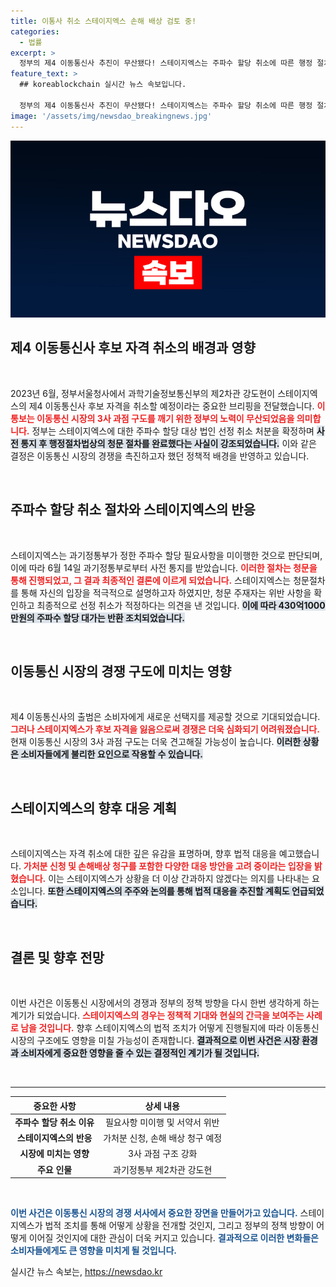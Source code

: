 ```yaml
---
title: 이통사 취소 스테이지엑스 손해 배상 검토 중!
categories:
  - 법률
excerpt: >
  정부의 제4 이동통신사 추진이 무산됐다! 스테이지엑스는 주파수 할당 취소에 따른 행정 절차를 받아들이고, 법적 대응을 예고했다. 그 배경과 향후 전망을 짚어본다.
feature_text: >
  ## koreablockchain 실시간 뉴스 속보입니다.

  정부의 제4 이동통신사 추진이 무산됐다! 스테이지엑스는 주파수 할당 취소에 따른 행정 절차를 받아들이고, 법적 대응을 예고했다. 그 배경과 향후 전망을 짚어본다.
image: '/assets/img/newsdao_breakingnews.jpg'
---
```


<p><img src="/assets/img/newsdao_breakingnews.jpg" alt="koreablockchain 속보" /></p>

<h2 data-ke-size="size26">제4 이동통신사 후보 자격 취소의 배경과 영향</h2>

<p data-ke-size="size16">&nbsp;</p>

<p data-ke-size="size16">2023년 6월, 정부서울청사에서 과학기술정보통신부의 제2차관 강도현이 스테이지엑스의 제4 이동통신사 후보 자격을 취소할 예정이라는 중요한 브리핑을 전달했습니다. <b><span style="color: #ee2323;">이 통보는 이동통신 시장의 3사 과점 구도를 깨기 위한 정부의 노력이 무산되었음을 의미합니다.</span></b> 정부는 스테이지엑스에 대한 주파수 할당 대상 법인 선정 취소 처분을 확정하며 <b><span style="background-color: #21538527;">사전 통지 후 행정절차법상의 청문 절차를 완료했다는 사실이 강조되었습니다.</span></b> 이와 같은 결정은 이동통신 시장의 경쟁을 촉진하고자 했던 정책적 배경을 반영하고 있습니다.</p>

<p data-ke-size="size16">&nbsp;</p>

<h2 data-ke-size="size26">주파수 할당 취소 절차와 스테이지엑스의 반응</h2>

<p data-ke-size="size16">&nbsp;</p>

<p data-ke-size="size16">스테이지엑스는 과기정통부가 정한 주파수 할당 필요사항을 미이행한 것으로 판단되며, 이에 따라 6월 14일 과기정통부로부터 사전 통지를 받았습니다. <b><span style="color: #ee2323;">이러한 절차는 청문을 통해 진행되었고, 그 결과 최종적인 결론에 이르게 되었습니다.</span></b> 스테이지엑스는 청문절차를 통해 자신의 입장을 적극적으로 설명하고자 하였지만, 청문 주재자는 위반 사항을 확인하고 최종적으로 선정 취소가 적정하다는 의견을 낸 것입니다. <b><span style="background-color: #21538527;">이에 따라 430억1000만원의 주파수 할당 대가는 반환 조치되었습니다.</span></b></p>

<p data-ke-size="size16">&nbsp;</p>

<h2 data-ke-size="size26">이동통신 시장의 경쟁 구도에 미치는 영향</h2>

<p data-ke-size="size16">&nbsp;</p>

<p data-ke-size="size16">제4 이동통신사의 출범은 소비자에게 새로운 선택지를 제공할 것으로 기대되었습니다. <b><span style="color: #ee2323;">그러나 스테이지엑스가 후보 자격을 잃음으로써 경쟁은 더욱 심화되기 어려워졌습니다.</span></b> 현재 이동통신 시장의 3사 과점 구도는 더욱 견고해질 가능성이 높습니다. <b><span style="background-color: #21538527;">이러한 상황은 소비자들에게 불리한 요인으로 작용할 수 있습니다.</span></b></p>

<p data-ke-size="size16">&nbsp;</p>

<h2 data-ke-size="size26">스테이지엑스의 향후 대응 계획</h2>

<p data-ke-size="size16">&nbsp;</p>

<p data-ke-size="size16">스테이지엑스는 자격 취소에 대한 깊은 유감을 표명하며, 향후 법적 대응을 예고했습니다. <b><span style="color: #ee2323;">가처분 신청 및 손해배상 청구를 포함한 다양한 대응 방안을 고려 중이라는 입장을 밝혔습니다.</span></b> 이는 스테이지엑스가 상황을 더 이상 간과하지 않겠다는 의지를 나타내는 요소입니다. <b><span style="background-color: #21538527;">또한 스테이지엑스의 주주와 논의를 통해 법적 대응을 추진할 계획도 언급되었습니다.</span></b></p>

<p data-ke-size="size16">&nbsp;</p>

<h2 data-ke-size="size26">결론 및 향후 전망</h2>

<p data-ke-size="size16">&nbsp;</p>

<p data-ke-size="size16">이번 사건은 이동통신 시장에서의 경쟁과 정부의 정책 방향을 다시 한번 생각하게 하는 계기가 되었습니다. <b><span style="color: #ee2323;">스테이지엑스의 경우는 정책적 기대와 현실의 간극을 보여주는 사례로 남을 것입니다.</span></b> 향후 스테이지엑스의 법적 조치가 어떻게 진행될지에 따라 이동통신 시장의 구조에도 영향을 미칠 가능성이 존재합니다. <b><span style="background-color: #21538527;">결과적으로 이번 사건은 시장 환경과 소비자에게 중요한 영향을 줄 수 있는 결정적인 계기가 될 것입니다.</span></b></p>

<p data-ke-size="size16">&nbsp;</p>

<hr />

<table style="width: 100%; border-collapse: collapse;">
    <thead>
        <tr>
            <th style="text-align: center;"><b>중요한 사항</b></th>
            <th style="text-align: center;"><b>상세 내용</b></th>
        </tr>
    </thead>
    <tbody>
        <tr>
            <td style="text-align: center; height: 17px;"><b>주파수 할당 취소 이유</b></td>
            <td style="text-align: center; height: 17px;">필요사항 미이행 및 서약서 위반</td>
        </tr>
        <tr>
            <td style="text-align: center; height: 17px;"><b>스테이지엑스의 반응</b></td>
            <td style="text-align: center; height: 17px;">가처분 신청, 손해 배상 청구 예정</td>
        </tr>
        <tr>
            <td style="text-align: center; height: 17px;"><b>시장에 미치는 영향</b></td>
            <td style="text-align: center; height: 17px;">3사 과점 구조 강화</td>
        </tr>
        <tr>
            <td style="text-align: center; height: 17px;"><b>주요 인물</b></td>
            <td style="text-align: center; height: 17px;">과기정통부 제2차관 강도현</td>
        </tr>
    </tbody>
</table>

<p data-ke-size="size16">&nbsp;</p>

<p><b><span style="color: #1a5490;">이번 사건은 이동통신 시장의 경쟁 서사에서 중요한 장면을 만들어가고 있습니다.</span></b> 스테이지엑스가 법적 조치를 통해 어떻게 상황을 전개할 것인지, 그리고 정부의 정책 방향이 어떻게 이어질 것인지에 대한 관심이 더욱 커지고 있습니다. <b><span style="color: #1a5490;">결과적으로 이러한 변화들은 소비자들에게도 큰 영향을 미치게 될 것입니다.</span></b></p>
실시간 뉴스 속보는, <a href="https://newsdao.kr" rel="dofollow">https://newsdao.kr</a>



